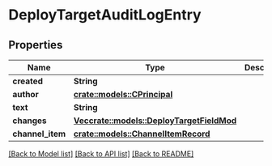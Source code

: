 # DeployTargetAuditLogEntry

## Properties

Name | Type | Description | Notes
------------ | ------------- | ------------- | -------------
**created** | **String** |  | 
**author** | [**crate::models::CPrincipal**](CPrincipal.md) |  | 
**text** | **String** |  | 
**changes** | [**Vec<crate::models::DeployTargetFieldMod>**](DeployTargetFieldMod.md) |  | 
**channel_item** | [**crate::models::ChannelItemRecord**](ChannelItemRecord.md) |  | 

[[Back to Model list]](../README.md#documentation-for-models) [[Back to API list]](../README.md#documentation-for-api-endpoints) [[Back to README]](../README.md)


